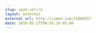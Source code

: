 ```yaml
---
slug: ipad-velcro
layout: external
external_url: http://vimeo.com/11886557
date: 2010-05-27T08:55:19-05:00
---
```

